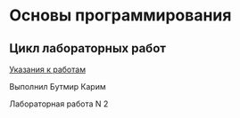 # Основы программирования
## Цикл лабораторных работ

[Указания к работам](resources/directions.md)

Выполнил Бутмир Карим

Лабораторная работа N 2
